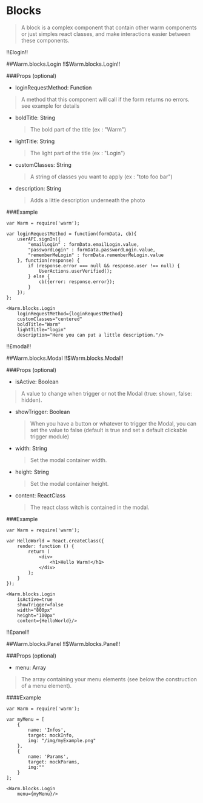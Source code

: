 # Blocks
> A block is a complex component that contain other warm components or just simples react classes, and make interactions easier between these components.

!!£login!!

##Warm.blocks.Login !!$Warm.blocks.Login!!

###Props (optional)
- loginRequestMethod: Function

> A method that this component will call if the form returns no errors. see example for details

- boldTitle: String

  > The bold part of the title (ex : "Warm")

- lightTitle: String

  > The light part of the title (ex : "Login")

- customClasses: String

  > A string of classes you want to apply (ex : "toto foo bar")

- description: String

  > Adds a little description underneath the photo

###Example

```
var Warm = require('warm');

var loginRequestMethod = function(formData, cb){
    userAPI.signIn({
        "emailLogin" : formData.emailLogin.value,
        "passwordLogin" : formData.passwordLogin.value,
        "rememberMeLogin" : formData.rememberMeLogin.value
    }, function(response) {
        if (response.error === null && response.user !== null) {
            UserActions.userVerified();
        } else {
            cb({error: response.error});
        }
    });
};

<Warm.blocks.Login
    loginRequestMethod={loginRequestMethod}
    customClasses="centered"
    boldTitle="Warm"
    lightTitle="login"
    description="Here you can put a little description."/>
```

!!£modal!!

##Warm.blocks.Modal !!$Warm.blocks.Modal!!

###Props (optional)
- isActive: Boolean

> A value to change when trigger or not the Modal (true: shown, false: hidden).

- showTrigger: Boolean

  > When you have a button or whatever to trigger the Modal, you can set the value to false (default is true and set a default clickable trigger module)

- width: String

  > Set the modal container width.

- height: String

  > Set the modal container height.

- content: ReactClass

  > The react class witch is contained in the modal.

###Example

```
var Warm = require('warm');

var HelloWorld = React.createClass({
    render: function () {
        return (
            <div>
                <h1>Hello Warm!</h1>
            </div>
        );
    }
});

<Warm.blocks.Login
    isActive=true
    showTrigger=false
    width="800px"
    height="100px"
    content={HelloWorld}/>
```


!!£panel!!

##Warm.blocks.Panel !!$Warm.blocks.Panel!!

###Props (optional)
- menu: Array

> The array containing your menu elements (see below the construction of a menu element).

####Example

```
var Warm = require('warm');

var myMenu = [
    {
        name: 'Infos',
        target: mockInfo,
        img: "/img/myExample.png"
    },
    {
        name: 'Params',
        target: mockParams,
        img:""
    }
];

<Warm.blocks.Login
    menu={myMenu}/>
```
